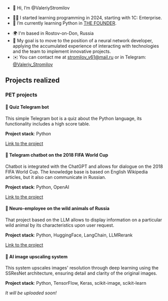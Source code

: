 - 👋 Hi, I’m @ValeriyStromilov
<!---
- 👀 I’m interested in ... --->
- 👨‍💻 I started learning programming in 2024, starting with 1C: Enterprise.
- 🌱 I’m currently learning Python in [THE FOUNDER](https://academy.the-founder.ru/).
<!--- - 💞️ I’m looking to collaborate on ...
- 📫 How to reach me ...
- 😄 Pronouns: ...
- ⚡ Fun fact: ...--->
- 🌍  I'm based in Rostov-on-Don, Russia
- 🎯  My goal is to move to the position of a neural network developer, applying the accumulated experience of interacting with technologies and the team to implement innovative projects.
- ✉️  You can contact me at [stromilov\_v61@mail.ru](mailto:stromilov_v61@mail.ru) or in Telegram: [@Valeriy_Stromilov](https://t.me/Valeriy_Stromilov)

## Projects realized

### PET projects
#### 📌 Quiz Telegram bot

This simple Telegram bot is a quiz about the Python language, its functionality includes a high score table.

**Project stack**: Python

[Link to the project](https://github.com/ValeriyStromilov/StromQuizBot)

#### 📌 Telegram chatbot on the 2018 FIFA World Cup

Chatbot is integrated with the ChatGPT and allows for dialogue on the 2018 FIFA World Cup. The knowledge base is based on English Wikipedia articles, but it also can communicate in Russian.

**Project stack**: Python, OpenAI

[Link to the project](https://github.com/ValeriyStromilov/Strom2018WorldCupBot)

#### 📌 Neuro-employee on the wild animals of Russia

That project based on the LLM allows to display information on a particular wild animal by its characteristics upon user request.

**Project stack**: Python, HuggingFace, LangChain, LLMRerank

[Link to the project](https://github.com/ValeriyStromilov/WildAnimalsOfRussia_neuro-employee)

#### 📌 AI image upscaling system

This system upscales images' resolution through deep learning using the SSResNet architecture, ensuring detail and clarity of the original images.

**Project stack**: Python, TensorFlow, Keras, scikit-image, scikit-learn

*It will be uploaded soon!*

<!---
ValeriyStromilov/ValeriyStromilov is a ✨ special ✨ repository because its `README.md` (this file) appears on your GitHub profile.
You can click the Preview link to take a look at your changes.
--->

